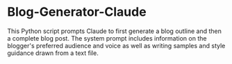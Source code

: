 # Blog-Generator-Claude
This Python script prompts Claude to first generate a blog outline and then a complete blog post. The system prompt includes information on the blogger's preferred audience and voice as well as writing samples and style guidance drawn from a text file.
